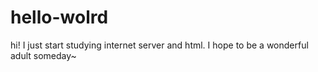 # hello-wolrd

hi! I just start studying internet server and html. I hope to be a wonderful adult someday~
